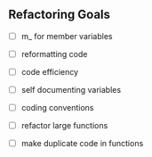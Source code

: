 ## Refactoring Goals 
 - [ ] m_ for member variables
 - [ ] reformatting code
 - [ ] code efficiency
 - [ ] self documenting variables
 - [ ] coding conventions
 - [ ] refactor large functions
 - [ ] make duplicate code in functions

